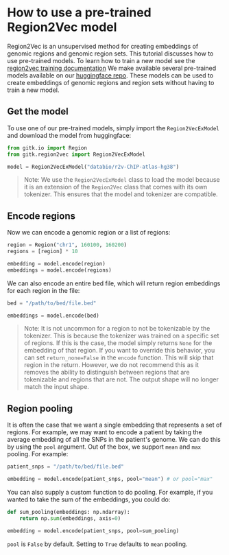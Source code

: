 # How to use a pre-trained Region2Vec model
Region2Vec is an unsupervised method for creating embeddings of genomic regions and genomic region sets. This tutorial discusses how to use pre-trained models. To learn how to train a new model see the [region2vec training documentation](./train-region2vec.md) We make available several pre-trained models available on our [huggingface repo](https://huggingface.co/databio). These models can be used to create embeddings of genomic regions and region sets without having to train a new model.

## Get the model
To use one of our pre-trained models, simply import the `Region2VecExModel` and download the model from huggingface:

```python
from gitk.io import Region
from gitk.region2vec import Region2VecExModel

model = Region2VecExModel("databio/r2v-ChIP-atlas-hg38")
```

> Note: We use the `Region2VecExModel` class to load the model because it is an extension of the `Region2Vec` class that comes with its own tokenizer. This ensures that the model and tokenizer are compatible.

## Encode regions
Now we can encode a genomic region or a list of regions:

```python
region = Region("chr1", 160100, 160200)
regions = [region] * 10

embedding = model.encode(region)
embeddings = model.encode(regions)
```

We can also encode an entire bed file, which will return region embeddings for each region in the file:

```python
bed = "/path/to/bed/file.bed"

embeddings = model.encode(bed)
```

> Note: It is not uncommon for a region to not be tokenizable by the tokenizer. This is because the tokenizer was trained on a specific set of regions. If this is the case, the model simply returns `None` for the embedding of that region. If you want to override this behavior, you can set `return_none=False` in the `encode` function. This will skip that region in the return. However, we do not recommend this as it removes the ability to distinguish between regions that are tokenizable and regions that are not. The output shape will no longer match the input shape.

## Region pooling
It is often the case that we want a single embedding that represents a set of regions. For example, we may want to encode a patient by taking the average embedding of all the SNPs in the patient's genome. We can do this by using the `pool` argument. Out of the box, we support `mean` and `max` pooling. For example:

```python
patient_snps = "/path/to/bed/file.bed"

embedding = model.encode(patient_snps, pool="mean") # or pool="max"
```

You can also supply a custom function to do pooling. For example, if you wanted to take the sum of the embeddings, you could do:

```python
def sum_pooling(embeddings: np.ndarray):
    return np.sum(embeddings, axis=0)

embedding = model.encode(patient_snps, pool=sum_pooling)
```

`pool` is `False` by default. Setting to `True` defaults to `mean` pooling.
